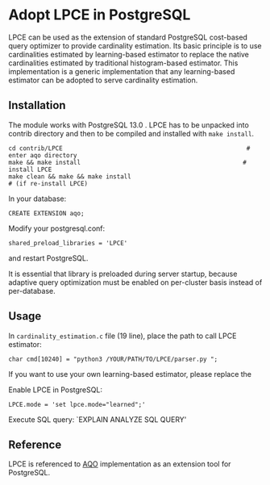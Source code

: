 # Adopt LPCE in PostgreSQL
LPCE can be used as the extension of standard PostgreSQL cost-based
query optimizer to provide cardinality estimation. 
Its basic principle is to use cardinalities estimated by learning-based estimator to replace the native cardinalities estimated by traditional histogram-based estimator.
This implementation is a generic implementation that any learning-based estimator can be adopted to serve cardinality estimation.



## Installation

The module works with PostgreSQL 13.0 .
LPCE has to be unpacked into contrib directory and then to be compiled and
installed with `make install`.

```
cd contrib/LPCE                                                   # enter aqo directory
make && make install                                             # install LPCE
make clean && make && make install                                             # (if re-install LPCE)
```

In your database:

`CREATE EXTENSION aqo;`

Modify your postgresql.conf:

`shared_preload_libraries = 'LPCE'`

and restart PostgreSQL.

It is essential that library is preloaded during server startup, because
adaptive query optimization must be enabled on per-cluster basis instead
of per-database.



## Usage

In `cardinality_estimation.c` file (19 line), place the path to call LPCE estimator:

`char cmd[10240] = "python3 /YOUR/PATH/TO/LPCE/parser.py ";`

If you want to use your own learning-based estimator, please replace the

Enable LPCE in PostgreSQL:

`LPCE.mode = 'set lpce.mode="learned";'`


Execute SQL query:
`EXPLAIN ANALYZE SQL QUERY'




## Reference
LPCE is referenced to [AQO](https://github.com/postgrespro/aqo) implementation as an extension tool for PostgreSQL.




